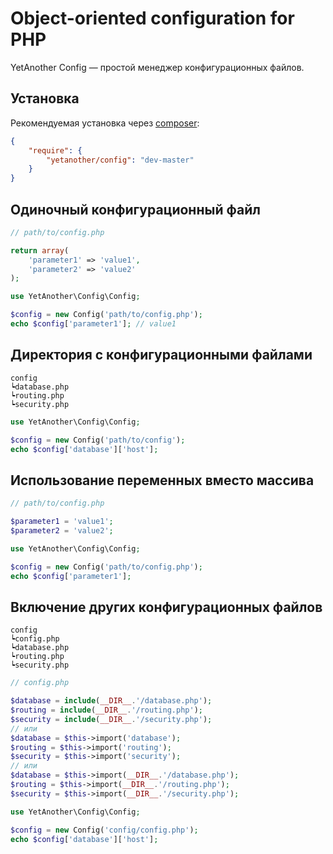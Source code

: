 # Object-oriented configuration for PHP

YetAnother Config — простой менеджер конфигурационных файлов.

## Установка

Рекомендуемая установка через [composer](http://getcomposer.org):
```JSON
{
    "require": {
        "yetanother/config": "dev-master"
    }
}
```

## Одиночный конфигурационный файл
```php
// path/to/config.php

return array(
    'parameter1' => 'value1',
    'parameter2' => 'value2'
);
```
```php
use YetAnother\Config\Config;

$config = new Config('path/to/config.php');
echo $config['parameter1']; // value1
```

## Директория с конфигурационными файлами
```
config
┕database.php
┕routing.php
┕security.php
```
```php
use YetAnother\Config\Config;

$config = new Config('path/to/config');
echo $config['database']['host'];
```

## Использование переменных вместо массива
```php
// path/to/config.php

$parameter1 = 'value1';
$parameter2 = 'value2';
```
```php
use YetAnother\Config\Config;

$config = new Config('path/to/config.php');
echo $config['parameter1'];
```

## Включение других конфигурационных файлов
```
config
┕config.php
┕database.php
┕routing.php
┕security.php
```
```php
// config.php

$database = include(__DIR__.'/database.php');
$routing = include(__DIR__.'/routing.php');
$security = include(__DIR__.'/security.php');
// или
$database = $this->import('database');
$routing = $this->import('routing');
$security = $this->import('security');
// или
$database = $this->import(__DIR__.'/database.php');
$routing = $this->import(__DIR__.'/routing.php');
$security = $this->import(__DIR__.'/security.php');
```
```php
use YetAnother\Config\Config;

$config = new Config('config/config.php');
echo $config['database']['host'];
```